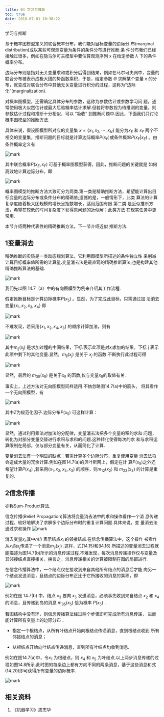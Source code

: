 ```yaml
---
title: 04 学习与推断
toc: true
date: 2018-07-01 10:38:22
---
```

学习与推断



基于概率图模型定义的联合概率分布，我们能对目标变量的边际分 布(marginal distribution)或以某些可观测变量为条件的条件分布进行推断.条 件分布我们已经接触过很多，例如在隐马尔可夫模型中要估算观测序列 x 在给定参数 $\lambda$ 下的条件概率分布。

边际分布则是指对无关变量求和或积分后得到结果，例如在马尔可夫网中，变量的联合分布被表示成极大团的势函数乘积，于是，给定参数 $\Theta$ 求解某个变量 $x$ 的分布，就变成对联合分布中其他无关变量进行积分的过程，这称为“边际化”(marginalization).


对概率图模型，还需确定具体分布的参数，这称为参数估计或参数学习问 题，通常使用极大似然估计或最大后验概率估计求解.但若将参数视为待推测的变量，则参数估计过程和推断十分相似，可以 “吸收” 到推断问题中.因此，下面我们只讨论概率图模型的推断方法.

具体来说，假设图模型所对应的变量集 $x=\{x_1,x_2,\cdots,x_N\}$ 能分为$x_E$ 和 $x_F$ 两个不相交的变量集，推断问题的目标就是计算边际概率$P(x_F)$或条件概率$P(x_F|x_E)$ 。由条件概率定义有

![mark](http://pacdb2bfr.bkt.clouddn.com/blog/image/180701/eD7D0BhFE0.png?imageslim)


其中联合概率$P(x_E,x_F)$ 可基于概率图模型获得，因此，推断问题的关键就是 如何高效地计算边际分布，即

![mark](http://pacdb2bfr.bkt.clouddn.com/blog/image/180701/JBm53lHmfH.png?imageslim)

概率图模型的推断方法大致可分为两类.第一类是精确推断方法，希望能计算出目标变量的边际分布或条件分布的精确值;遗憾的是，一般情形下，此类 算法的计算复杂度随着极大团规模的増长呈指数増长，适用范围有限.第二类 是近似推断方法，希望在较低的时间复杂度下获得原问题的近似解；此类方法 在现实任务中更常用.

本节介绍两种代表性的精确推断方法，下一节介绍近似 推断方法.

## 1变量消去

精确推断的实质是一类动态规划算法，它利用图模型所描述的条件独立性 来削减计算目标概率值所需的计算量.变量消去法是最直观的精确推断算法,也是构建其他精确推断算法的基础.

![mark](http://pacdb2bfr.bkt.clouddn.com/blog/image/180701/KcCGK66gIc.png?imageslim)

我们先以图 14.7（a）中的有向图模型为例来介绍其工作流程.

假定推断目标是计算边际概率$P(x_5)$ 。显然，为了完成此目标，只需通过加 法消去变量$\{x_1,x_2,x_3,x_4\}$ 即

![mark](http://pacdb2bfr.bkt.clouddn.com/blog/image/180701/3GG1lcd3DH.png?imageslim)

不难发现，若采用$\{x_1,x_2,x_4,x_3\}$ 的顺序计算加法，则有

![mark](http://pacdb2bfr.bkt.clouddn.com/blog/image/180701/ag8l0ghdFD.png?imageslim)

其中$m_{ij}(x_j)$ 是求加过程的中间结果，下标$i$表示此项是对$x_i$求加的结果，下标 j 表示此项中剩下的其他变量.显然，$m_{ij}(x_j)$ 是关于 $x_j$ 的函数.不断执行此过程可得

![mark](http://pacdb2bfr.bkt.clouddn.com/blog/image/180701/i5EIHaL68B.png?imageslim)


显然，最后的 $m_{35}(x_5)$ 是关于$x_5$ 的函数,仅与变量$x_5$的取值有关.

事实上，上述方法对无向图模型同样适用.不妨忽略图14.7(a)中的箭头，
将其看作一个无向图模型，有

![mark](http://pacdb2bfr.bkt.clouddn.com/blog/image/180701/GA6clggC8H.png?imageslim)

其中$Z$为规范化因子.边际分布$P(x_5)$ 可这样计算：

![mark](http://pacdb2bfr.bkt.clouddn.com/blog/image/180701/e363kcGLa5.png?imageslim)

显然，通过利用乘法对加法的分配律，变量消去法把多个变量的积的求和 问题，转化为对部分变量交替进行求积与求和的问题.这种转化使得每次的求 和与求积运算限制在局部，仅与部分变量有关，从而简化了计算.

变量消去法有一个明显的缺点：若需计算多个边际分布，重复使用变量 消去法将会造成大量的冗余计算.例如在图14.7(a)的贝叶斯网上，假定在计 算$P(x_5)$之外还希望计算$P(x_4)$ ,若采用$\{x_1,x_2,x_5,x_3\}$ 的顺序，则$m_{12}(x_2)$ 和 $m_{23}(x_3)$ 的计算是重复的.

## 2信念传播
亦称Sum-Product算法.


信念传播(Belief Propagation)算法将变量消去法中的求和操作看作一个消 息传递过程，较好地解决了求解多个边际分布时的重复计算问题.具体来说，变 量消去法通过求和操作
![mark](http://pacdb2bfr.bkt.clouddn.com/blog/image/180701/D0K8K5F9g4.png?imageslim)

消去变量$x_i$,其中$n(i)$ 表示结点$x_i$ 的邻接结点.在信念传播算法中，这个操作 被看作从$x_i$向$x_j$传递了一个消息$m_{ij}(x_j)$ .这样，式(14.15)和(l4.16) 所描述的变量消去过程就能描述为图14.7(b)所示的消息传递过程.不难发现，每次消息传递操作仅与变量及其邻接结点直接相关，换言之，消息传递相关的计算被限制在图的局部进行.



在信念传播算法中，一个结点仅在接收到来自其他所有结点的消息后才能 向另一个结点发送消息，且结点的边际分布正比于它所接收的消息的乘积，即

![mark](http://pacdb2bfr.bkt.clouddn.com/blog/image/180701/bhiF7KHCgD.png?imageslim)

例如在图 14.7(b) 中，结点 $x_3$ 要向 $x_5$ 发送消息，必须事先收到来自结点 $x_2$ 和 $x_4$ 的消息，且传递到岛的消息 $m_{35}(x_5)$ 恰为概率 $P(x_5)$ .

若图结构中没有环，则信念传播算法经过两个步骤即可完成所有消息传递， 进而能计算所有变量上的边际分布：

- 指定一个根结点，从所有叶结点开始向根结点传递消息，直到根结点收到 所有邻接结点的消息；

- 从根结点开始向叶结点传递消息，直到所有叶结点均收到消息.

例如在图14.7(a)中，令$x_1$ 为根结点，则 $x_4$ 和 $x_5$ 为叶结点.以上两步消息传递的过程如图14.8所示.此时图的每条边上都有方向不同的两条消息，基于这些消息和式(14.20)即可获得所有变量的边际概率.


![mark](http://pacdb2bfr.bkt.clouddn.com/blog/image/180701/gh8blEafL5.png?imageslim)




## 相关资料
1. 《机器学习》周志华
